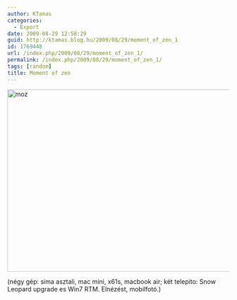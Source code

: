 ```yaml
---
author: KTamas
categories:
  - Export
date: 2009-08-29 12:58:29
guid: http://ktamas.blog.hu/2009/08/29/moment_of_zen_1
id: 1769448
url: /index.php/2009/08/29/moment_of_zen_1/
permalink: /index.php/2009/08/29/moment_of_zen_1/
tags: [random]
title: Moment of zen
---
```


[<img class="aligncenter size-full wp-image-749" title="moz" src="http://ktamas.blog.hu/media/image/200908/IMAGE_00001.jpg" alt="moz" width="550" height="413" />](http://ktamas.blog.hu/media/image/200908/IMAGE_00001.jpg) 

(négy gép: sima asztali, mac mini, x61s, macbook air; két telepito: Snow Leopard upgrade es Win7 RTM. Elnézést, mobilfotó.)
